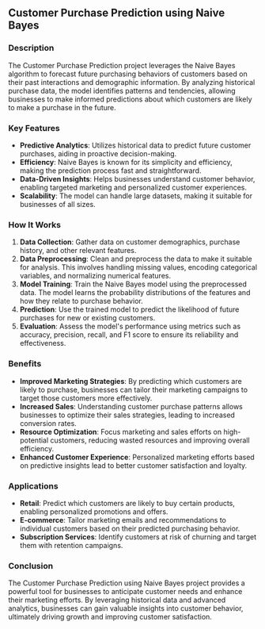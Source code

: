 ## Customer Purchase Prediction using Naive Bayes

### Description

The Customer Purchase Prediction project leverages the Naive Bayes algorithm to forecast future purchasing behaviors of customers based on their past interactions and demographic information. By analyzing historical purchase data, the model identifies patterns and tendencies, allowing businesses to make informed predictions about which customers are likely to make a purchase in the future.

### Key Features

- **Predictive Analytics**: Utilizes historical data to predict future customer purchases, aiding in proactive decision-making.
- **Efficiency**: Naive Bayes is known for its simplicity and efficiency, making the prediction process fast and straightforward.
- **Data-Driven Insights**: Helps businesses understand customer behavior, enabling targeted marketing and personalized customer experiences.
- **Scalability**: The model can handle large datasets, making it suitable for businesses of all sizes.

### How It Works

1. **Data Collection**: Gather data on customer demographics, purchase history, and other relevant features.
2. **Data Preprocessing**: Clean and preprocess the data to make it suitable for analysis. This involves handling missing values, encoding categorical variables, and normalizing numerical features.
3. **Model Training**: Train the Naive Bayes model using the preprocessed data. The model learns the probability distributions of the features and how they relate to purchase behavior.
4. **Prediction**: Use the trained model to predict the likelihood of future purchases for new or existing customers.
5. **Evaluation**: Assess the model's performance using metrics such as accuracy, precision, recall, and F1 score to ensure its reliability and effectiveness.

### Benefits

- **Improved Marketing Strategies**: By predicting which customers are likely to purchase, businesses can tailor their marketing campaigns to target those customers more effectively.
- **Increased Sales**: Understanding customer purchase patterns allows businesses to optimize their sales strategies, leading to increased conversion rates.
- **Resource Optimization**: Focus marketing and sales efforts on high-potential customers, reducing wasted resources and improving overall efficiency.
- **Enhanced Customer Experience**: Personalized marketing efforts based on predictive insights lead to better customer satisfaction and loyalty.

### Applications

- **Retail**: Predict which customers are likely to buy certain products, enabling personalized promotions and offers.
- **E-commerce**: Tailor marketing emails and recommendations to individual customers based on their predicted purchasing behavior.
- **Subscription Services**: Identify customers at risk of churning and target them with retention campaigns.

### Conclusion

The Customer Purchase Prediction using Naive Bayes project provides a powerful tool for businesses to anticipate customer needs and enhance their marketing efforts. By leveraging historical data and advanced analytics, businesses can gain valuable insights into customer behavior, ultimately driving growth and improving customer satisfaction.
